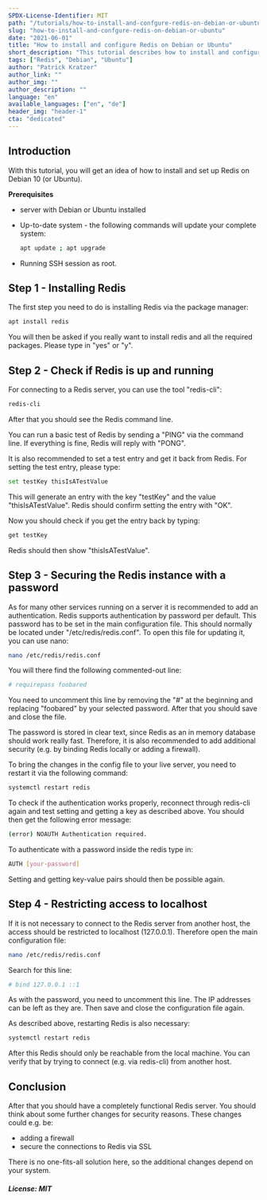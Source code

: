 ```yaml
---
SPDX-License-Identifier: MIT
path: "/tutorials/how-to-install-and-confgure-redis-on-debian-or-ubuntu"
slug: "how-to-install-and-confgure-redis-on-debian-or-ubuntu"
date: "2021-06-01"
title: "How to install and configure Redis on Debian or Ubuntu"
short_description: "This tutorial describes how to install and configure Redis on Debian or Ubuntu"
tags: ["Redis", "Debian", "Ubuntu"]
author: "Patrick Kratzer"
author_link: ""
author_img: ""
author_description: ""
language: "en"
available_languages: ["en", "de"]
header_img: "header-1"
cta: "dedicated"
---
```


## Introduction

With this tutorial, you will get an idea of how to install and set up Redis on Debian 10 (or Ubuntu).

**Prerequisites**

* server with Debian or Ubuntu installed
* Up-to-date system - the following commands will update your complete system:

  ```bash
  apt update ; apt upgrade
  ```

* Running SSH session as root.

## Step 1 - Installing Redis

The first step you need to do is installing Redis via the package manager:
```bash
apt install redis
```
You will then be asked if you really want to install redis and all the required packages. Please type in "yes" or "y".

## Step 2 - Check if Redis is up and running

For connecting to a Redis server, you can use the tool "redis-cli":
```bash
redis-cli
```

After that you should see the Redis command line.

You can run a basic test of Redis by sending a "PING" via the command line. If everything is fine, Redis will reply with "PONG".

It is also recommended to set a test entry and get it back from Redis. For setting the test entry, please type:
```bash
set testKey thisIsATestValue
```
This will generate an entry with the key "testKey" and the value "thisIsATestValue". Redis should confirm setting the entry with "OK".

Now you should check if you get the entry back by typing:
```bash
get testKey
```
Redis should then show "thisIsATestValue".

## Step 3 - Securing the Redis instance with a password

As for many other services running on a server it is recommended to add an authentication. Redis supports authentication by password per default. This password has to be set in the main configuration file. This should normally be located under "/etc/redis/redis.conf". To open this file for updating it, you can use nano:
```bash
nano /etc/redis/redis.conf
```
You will there find the following commented-out line:
```bash
# requirepass foobared
```
You need to uncomment this line by removing the "#" at the beginning and replacing "foobared" by your selected password. After that you should save and close the file.

The password is stored in clear text, since Redis as an in memory database should work really fast. Therefore, it is also recommended to add additional security (e.g. by binding Redis locally or adding a firewall).

To bring the changes in the config file to your live server, you need to restart it via the following command:
```bash
systemctl restart redis
```

To check if the authentication works properly, reconnect through redis-cli again and test setting and getting a key as described above. You should then get the following error message:
```bash
(error) NOAUTH Authentication required.
```

To authenticate with a password inside the redis type in:
```bash
AUTH [your-password]
```

Setting and getting key-value pairs should then be possible again.

## Step 4 - Restricting access to localhost

If it is not necessary to connect to the Redis server from another host, the access should be restricted to localhost (127.0.0.1). Therefore open the main configuration file:
```bash
nano /etc/redis/redis.conf
```

Search for this line:
```bash
# bind 127.0.0.1 ::1
```
As with the password, you need to uncomment this line. The IP addresses can be left as they are. Then save and close the configuration file again.

As described above, restarting Redis is also necessary:
```bash
systemctl restart redis
```

After this Redis should only be reachable from the local machine. You can verify that by trying to connect (e.g. via redis-cli) from another host.

## Conclusion

After that you should have a completely functional Redis server. You should think about some further changes for security reasons. These changes could e.g. be:
* adding a firewall
* secure the connections to Redis via SSL

There is no one-fits-all solution here, so the additional changes depend on your system.

##### License: MIT

<!--

Contributor's Certificate of Origin

By making a contribution to this project, I certify that:

(a) The contribution was created in whole or in part by me and I have
    the right to submit it under the license indicated in the file; or

(b) The contribution is based upon previous work that, to the best of my
    knowledge, is covered under an appropriate license and I have the
    right under that license to submit that work with modifications,
    whether created in whole or in part by me, under the same license
    (unless I am permitted to submit under a different license), as
    indicated in the file; or

(c) The contribution was provided directly to me by some other person
    who certified (a), (b) or (c) and I have not modified it.

(d) I understand and agree that this project and the contribution are
    public and that a record of the contribution (including all personal
    information I submit with it, including my sign-off) is maintained
    indefinitely and may be redistributed consistent with this project
    or the license(s) involved.

Signed-off-by: Patrick Kratzer (patrickk295@gmail.com)

-->
